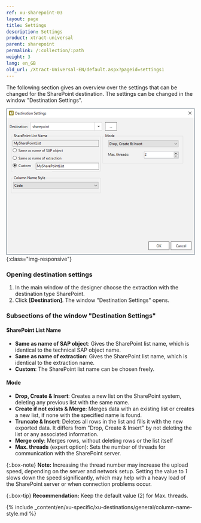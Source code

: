 ```yaml
---
ref: xu-sharepoint-03
layout: page
title: Settings
description: Settings
product: xtract-universal
parent: sharepoint
permalink: /:collection/:path
weight: 3
lang: en_GB
old_url: /Xtract-Universal-EN/default.aspx?pageid=settings1
---
```

The following section gives an overview over the settings that can be changed for the SharePoint destination.
The settings can be changed in the window "Destination Settings". 

![SharePointExtractionSpecificSettings](/img/content/xu/SP_destination_settings.png){:class="img-responsive"}

### Opening destination settings
1. In the main window of the designer choose the extraction with the destination type SharePoint.
2. Click **[Destination]**. The window "Destination Settings" opens.

### Subsections of the window "Destination Settings"

#### SharePoint List Name

- **Same as name of SAP object**: Gives the SharePoint list name, which is identical to the technical SAP object name.
- **Same as name of extraction**: Gives the SharePoint list name, which is identical to the extraction name.
- **Custom**: The SharePoint list name can be chosen freely.  

#### Mode

- **Drop, Create & Insert**: Creates a new list on the SharePoint system, deleting any previous list with the same name.
- **Create if not exists & Merge**: Merges data with an existing list or creates a new list, if none with the specified name is found.
- **Truncate & Insert**: Deletes all rows in the list and fills it with the new exported data. It differs from "Drop, Create & Insert" by not deleting the list or any associated information.
 - **Merge only**: Merges rows, without deleting rows or the list itself
 - **Max. threads** (expert option): Sets the number of threads for communication with the SharePoint server. 

{:.box-note}
**Note:** Increasing the thread number may increase the upload speed, depending on the server and network setup. Setting the value to *1* slows down the speed significantly, which may help with a heavy load of the SharePoint server or when connection problems occur.

{:.box-tip}
**Recommendation:** Keep the default value (2) for Max. threads.

{% include _content/en/xu-specific/xu-destinations/general/column-name-style.md %}
